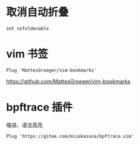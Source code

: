 # 取消自动折叠

```vim
set nofoldenable
```

# vim 书签

```vimrc
Plug 'MattesGroeger/vim-bookmarks'
```

https://github.com/MattesGroeger/vim-bookmarks



# bpftrace 插件

缩进、语法高亮

```
Plug 'https://gitee.com/misakasuna/bpftrace.vim'
```



